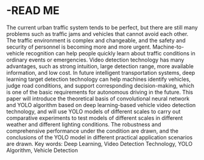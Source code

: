 # -READ ME
The current urban traffic system tends to be perfect, but there are still many problems
such as traffic jams and vehicles that cannot avoid each other. The traffic environment is
complex and changeable, and the safety and security of personnel is becoming more and more
urgent. Machine-to-vehicle recognition can help people quickly learn about traffic conditions
in ordinary events or emergencies. Video detection technology has many advantages, such as
strong intuition, large detection range, more available information, and low cost. In future
intelligent transportation systems, deep learning target detection technology can help
machines identify vehicles, judge road conditions, and support corresponding
decision-making, which is one of the basic requirements for autonomous driving in the future. This paper will introduce the theoretical basis of convolutional neural network and YOLO
algorithm based on deep learning-based vehicle video detection technology, and will use
YOLO models of different scales to carry out comparative experiments to test models of
different scales in different weather and different lighting conditions. The robustness and
comprehensive performance under the condition are drawn, and the conclusions of the YOLO
model in different practical application scenarios are drawn.
Key words: Deep Learning, Video Detection Technology, YOLO Algorithm, Vehicle Detection
